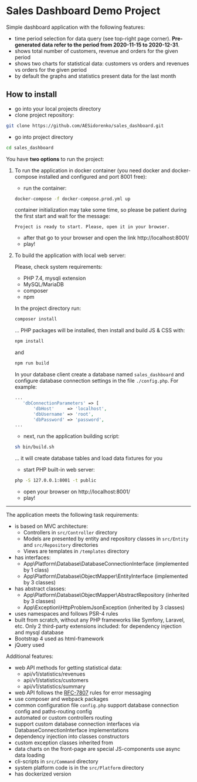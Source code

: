 # Sales Dashboard Demo Project

Simple dashboard application with the following features:
- time period selection for data query (see top-right page corner).
**Pre-generated data refer to the period from 2020-11-15 to 2020-12-31**. 
- shows total number of customers, revenue and orders for the given period
- shows two charts for statistical data: customers vs orders and revenues vs orders for the given period
- by default the graphs and statistics present data for the last month

## How to install
- go into your local projects directory
- clone project repository:
```bash
git clone https://github.com/AESidorenko/sales_dashboard.git
``` 
- go into project directory
```bash
cd sales_dashboard
```
You have **two options** to run the project:
1) To run the application in docker container (you need docker and docker-compose installed and configured and port 8001 free):
    - run the container:
    ```bash
    docker-compose -f docker-compose.prod.yml up
    ```
    container initialization may take some time, so please be patient during the first start and wait for the message:
    ```
    Project is ready to start. Please, open it in your browser.
    ```
    - after that go to your browser and open the link http://localhost:8001/
    - play!
    
2) To build the application with local web server:

    Please, check system requirements:
    - PHP 7.4, mysqli extension
    - MySQL/MariaDB
    - composer
    - npm

    In the project directory run:
    ```bash
    composer install
    ```
    ... PHP packages will be installed, then install and build JS & CSS with:
    ```bash
    npm install
    ``` 
    and
    ```bash
    npm run build
    ``` 
    In your database client create a database named `sales_dashboard` and configure database connection settings in the file `./config.php`. For example:
    ```php
    ...
       'dbConnectionParameters' => [
           'dbHost'     => 'localhost',
           'dbUsername' => 'root',
           'dbPassword' => 'password',
    ...
    ```
    - next, run the application building script:
    ```bash
    sh bin/build.sh
    ```
    ... it will create database tables and load data fixtures for you
    - start PHP built-in web server:
    ```bash
    php -S 127.0.0.1:8001 -t public
    ```
    - open your browser on http://localhost:8001/
    - play!

___

The application meets the following task requirements:
- is based on MVC architecture:
  - Controllers in `src/Controller` directory
  - Models are presented by entity and repository classes in `src/Entity` and `src/Repository` directories
  - Views are templates in `/templates` directory
- has interfaces:
  - App\Platform\Database\DatabaseConnectionInterface (implemented by 1 class)
  - App\Platform\Database\ObjectMapper\EntityInterface (implemented by 3 classes)
- has abstract classes:
  - App\Platform\Database\ObjectMapper\AbstractRepository (inherited by 3 classes)
  - App\Exception\HttpProblemJsonException (inherited by 3 classes)
- uses namespaces and follows PSR-4 rules
- built from scratch, without any PHP frameworks like Symfony, Laravel, etc. Only
2 third-party extensions included: for dependency injection and mysql database
- Bootstrap 4 used as html-framework
- jQuery used

Additional features:
- web API methods for getting statistical data:
  - api/v1/statistics/revenues
  - api/v1/statistics/customers
  - api/v1/statistics/summary
- web API follows the [RFC-7807](https://tools.ietf.org/html/rfc7807) rules for error messaging
- use composer and webpack packages
- common configuration file `config.php` support database connection config and paths-routing config
- automated or custom controllers routing
- support custom database connection interfaces via DatabaseConnectionInterface implementations
- dependency injection into classes constructors
- custom exception classes inherited from 
- data charts on the front-page are special JS-components use async data loading
- cli-scripts in `src/Command` directory
- system platform code is in the `src/Platform` directory
- has dockerized version